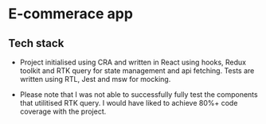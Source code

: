 # E-commerace app

## Tech stack

- Project initialised using CRA and written in React using hooks, Redux toolkit and RTK query for state management and api fetching. Tests are written using RTL, Jest and msw for mocking.

- Please note that I was not able to successfully fully test the components that utilitised RTK query. I would have liked to achieve 80%+ code coverage with the project.
